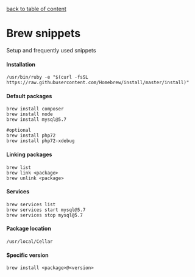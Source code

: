 [back to table of content](../../readme.md)

# Brew snippets #
Setup and frequently used snippets

#### Installation ####

    /usr/bin/ruby -e "$(curl -fsSL https://raw.githubusercontent.com/Homebrew/install/master/install)"

#### Default packages ####

    brew install composer
    brew install node
    brew install mysql@5.7
    
    #optional
    brew install php72
    brew install php72-xdebug

#### Linking packages ####

    brew list
    brew link <package>
    brew unlink <package>

#### Services ####

    brew services list
    brew services start mysql@5.7
    brew services stop mysql@5.7

#### Package location ####

    /usr/local/Cellar

#### Specific version

    brew install <package>@<version>
